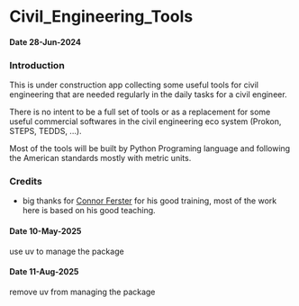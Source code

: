 # Civil_Engineering_Tools
#### Date 28-Jun-2024

### Introduction
This is under construction app collecting some useful tools for civil engineering that are needed regularly in the daily tasks for a civil engineer.

There is no intent to be a full set of tools or as a replacement for some useful commercial softwares in the civil engineering eco system (Prokon, STEPS, TEDDS, ...).

Most of the tools will be built by Python Programing language and following the American standards mostly with metric units.

### Credits
- big thanks for <a href="https://github.com/connorferster">Connor Ferster</a> for his good training, most of the work here is based on his good teaching.


#### Date 10-May-2025
use uv to manage the package


#### Date 11-Aug-2025
remove uv from managing the package
